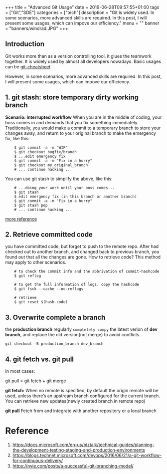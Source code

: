 +++
title =  "Advanced Git Usage"
date =  2019-06-28T09:57:55+01:00
tags = ["Git","SDE"]
categories = ["tech"]
description = "Git is widely used. In some scenarios, more advanced skills are required. In this post, I will present some usages, which can impove our efficiency."
menu = ""
banner = "banners/windrad.JPG"
+++

## Introduction
Git works more than as a version controlling tool, it glues the teamwork together. It is widely used by almost all developers nowadays. Basic usages can be [git-cheatsheet](https://www.atlassian.com/git/tutorials/atlassian-git-cheatsheet)

However, in some scenarios, more advanced skills are required. In this post, I will present some usages, which can impove our efficiency.

## 1. git stash: store temporary dirty working branch

**Scenario: Interrupted workflow**
  When you are in the middle of coding, your boss comes in and demands that you fix something immediately. Traditionally, you would make a commit to a temporary branch to store your changes away, and return to your original branch to make the emergency fix, like this:

		$ git commit -a -m "WIP"
		$ git checkout bugfix/branch 
		$ ...edit emergency fix
		$ git commit -a -m "Fix in a hurry"
		$ git checkout my_original_branch
		# ... continue hacking ...

You can use git stash to simplify the above, like this:

		# ...doing your work until your boss comes...
		$ git stash
		$ edit emergency fix (in this branch or another branch)
		$ git commit -a -m "Fix in a hurry"
		$ git stash pop
		# ... continue hacking ...

[more reference](https://git-scm.com/docs/git-stash)


## 2. Retrieve committed code
you have committed code, but forget to push to the remote repo. After had checked out to another branch,
and changed back to previous branch, you found out that all the changes are gone. How to retrieve code? This 
method may apply to other scenarios.

		# to check the commit info and the abbrivation of commit-hashcode
		$ git reflog

		# to get the full information of logs. copy the hashcode
		$ git fsck --cache --no-reflogs

		# retrieve 
		$ git reset $(hash-code)
		
## 3. Overwrite complete a branch
the **production branch** regularly `completely compy` the latest verion of **dev branch**, and replace the old version(not merge) to avoid conflicts.
```
git checkout -B production_branch dev_branch 
```

## 4. git fetch vs. git pull

In most cases: 

git pull = git fetch + git merge

**git fetch:** When no remote is specified, by default the origin remote will be used, unless there’s an upstream branch configured for the current branch. You can retrieve new updates(newly created branch in remote repo)

**git pull** Fetch from and integrate with another repository or a local branch


# Reference
1. https://docs.microsoft.com/en-us/biztalk/technical-guides/planning-the-development-testing-staging-and-production-environments
2. https://blogs.technet.microsoft.com/devops/2016/06/21/a-git-workflow-for-continuous-delivery/
3. https://nvie.com/posts/a-successful-git-branching-model/


